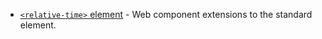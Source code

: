 
- [`<relative-time>` element](https://github.com/github/relative-time-element) - Web component extensions to the standard <time> element.
